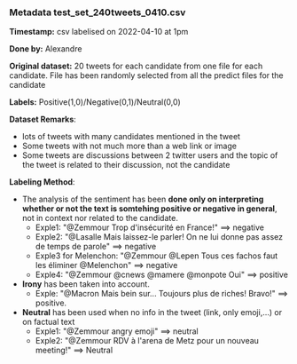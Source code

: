 ### Metadata test_set_240tweets_0410.csv

**Timestamp:** csv labelised on 2022-04-10 at 1pm

**Done by:** Alexandre

**Original dataset:** 20 tweets for each candidate from one  file for each candidate. File has been randomly selected from all the predict files for the candidate

**Labels:** Positive(1,0)/Negative(0,1)/Neutral(0,0)

**Dataset Remarks**:
+ lots of tweets with many candidates mentioned in the tweet
+ Some tweets with not much more than a web link or image
+ Some tweets are discussions between 2 twitter users and the topic of the tweet is related to their discussion, not the candidate

**Labeling Method**:
+ The analysis of the sentiment has been **done only on interpreting whether or not the text is somtehing positive or negative  in general**, not in context nor related to the candidate.
  + Exple1: "@Zemmour Trop d'insécurité en France!" ==> negative
  + Exple2: "@Lasalle Mais laissez-le parler! On ne lui donne pas assez de temps de parole" ==> negative
  + Exple3 for Melenchon: "@Zemmour @Lepen Tous ces fachos faut les éliminer @Melenchon" ==> negative
  + Exple4: "@Zemmour @cnews @mamere @monpote Oui" ==> positive
+ **Irony** has been taken into account.
  + Exple: "@Macron Mais bein sur... Toujours plus de riches! Bravo!" ==> positive.
+ **Neutral** has been used when no info in the tweet (link, only emoji,...) or on factual text
  + Exple1: "@Zemmour angry emoji" ==> neutral
  + Exple2: "@Zemmour RDV à l'arena de Metz pour un nouveau meeting!" ==> Neutral